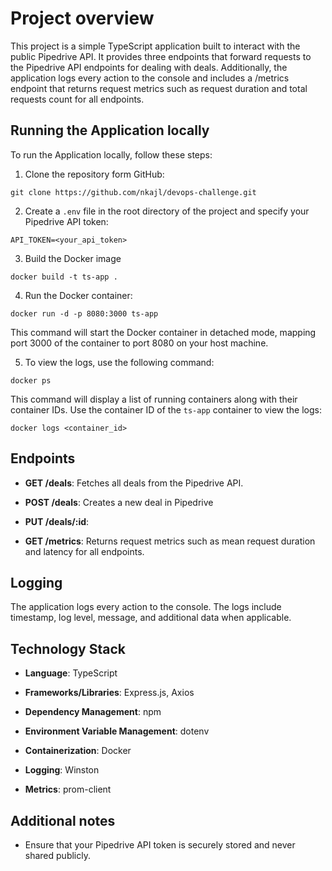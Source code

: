# Project overview

This project is a simple TypeScript application built to interact with the public Pipedrive API. It provides three endpoints that forward requests to the Pipedrive API endpoints for dealing with deals. Additionally, the application logs every action to the console and includes a /metrics endpoint that returns request metrics such as request duration and total requests count for all endpoints.

## Running the Application locally

To run the Application locally, follow these steps:

1. Clone the repository form GitHub:

```
git clone https://github.com/nkajl/devops-challenge.git
```

2. Create a `.env` file in the root directory of the project and specify your Pipedrive API token:

```
API_TOKEN=<your_api_token>
```

3. Build the Docker image

```
docker build -t ts-app .
```

4. Run the Docker container:

```
docker run -d -p 8080:3000 ts-app
```

This command will start the Docker container in detached mode, mapping port 3000 of the container to port 8080 on your host machine.

5. To view the logs, use the following command:

```
docker ps
```

This command will display a list of running containers along with their container IDs. Use the container ID of the `ts-app` container to view the logs:

```
docker logs <container_id>
```

## Endpoints

+ **GET /deals**: Fetches all deals from the Pipedrive API.

+ **POST /deals**: Creates a new deal in Pipedrive

+ **PUT /deals/:id**: 

+ **GET /metrics**: Returns request metrics such as mean request duration and latency for all endpoints.

## Logging

The application logs every action to the console. The logs include timestamp, log level, message, and additional data when applicable.

## Technology Stack

+ **Language**: TypeScript

+ **Frameworks/Libraries**: Express.js, Axios

+ **Dependency Management**: npm

+ **Environment Variable Management**: dotenv

+ **Containerization**: Docker

+ **Logging**: Winston

+ **Metrics**: prom-client


## Additional notes

+ Ensure that your Pipedrive API token is securely stored and never shared publicly.